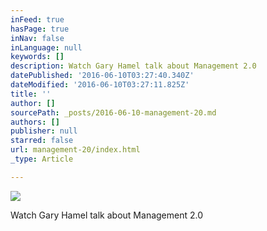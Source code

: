 ```yaml
---
inFeed: true
hasPage: true
inNav: false
inLanguage: null
keywords: []
description: Watch Gary Hamel talk about Management 2.0
datePublished: '2016-06-10T03:27:40.340Z'
dateModified: '2016-06-10T03:27:11.825Z'
title: ''
author: []
sourcePath: _posts/2016-06-10-management-20.md
authors: []
publisher: null
starred: false
url: management-20/index.html
_type: Article

---
```

![](https://the-grid-user-content.s3-us-west-2.amazonaws.com/6d0e58df-4933-417e-8726-12740c96cf37.png)

Watch Gary Hamel talk about Management 2.0